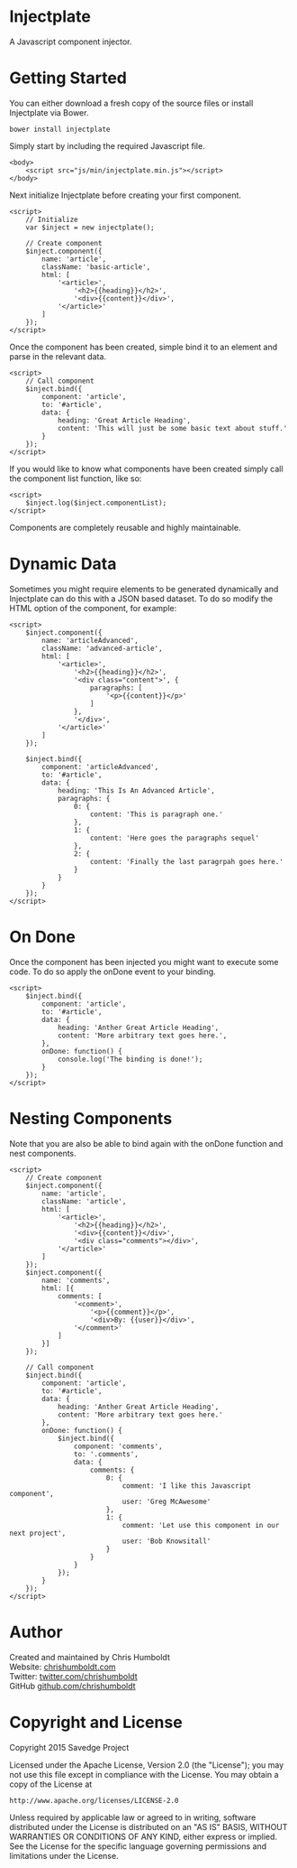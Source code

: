 Injectplate
==========

A Javascript component injector.


Getting Started
=========

You can either download a fresh copy of the source files or install Injectplate via Bower.

```
bower install injectplate
```

Simply start by including the required Javascript file.

```
<body>
    <script src="js/min/injectplate.min.js"></script>
</body>
```

Next initialize Injectplate before creating your first component.

```
<script>
    // Initialize
    var $inject = new injectplate();
    
    // Create component
    $inject.component({
        name: 'article',
        className: 'basic-article',
        html: [
            '<article>',
                '<h2>{{heading}}</h2>',
                '<div>{{content}}</div>',
            '</article>'
        ]
    });
</script>
```

Once the component has been created, simple bind it to an element and parse in the relevant data.

```
<script>
    // Call component
    $inject.bind({
        component: 'article',
        to: '#article',
        data: {
            heading: 'Great Article Heading',
            content: 'This will just be some basic text about stuff.'
        }
    });
</script>
```

If you would like to know what components have been created simply call the component list function, like so:

```
<script>
    $inject.log($inject.componentList);
</script>
```

Components are completely reusable and highly maintainable.


Dynamic Data
=========

Sometimes you might require elements to be generated dynamically and Injectplate can do this with a JSON based dataset. To do so modify the HTML option of the component, for example:

```
<script>
    $inject.component({
        name: 'articleAdvanced',
        className: 'advanced-article',
        html: [
            '<article>',
                '<h2>{{heading}}</h2>',
                '<div class="content">', {
                    paragraphs: [
                        '<p>{{content}}</p>'
                    ]
                },
                '</div>',
            '</article>'
        ]
    });
    
    $inject.bind({
        component: 'articleAdvanced',
        to: '#article',
        data: {
            heading: 'This Is An Advanced Article',
            paragraphs: {
                0: {
                    content: 'This is paragraph one.'
                },
                1: {
                    content: 'Here goes the paragraphs sequel'
                },
                2: {
                    content: 'Finally the last paragrpah goes here.'
                }
            }
        }
    });
</script>
```


On Done
=========

Once the component has been injected you might want to execute some code. To do so apply the onDone event to your binding.

```
<script>
    $inject.bind({
        component: 'article',
        to: '#article',
        data: {
            heading: 'Anther Great Article Heading',
            content: 'More arbitrary text goes here.',
        },
        onDone: function() {
            console.log('The binding is done!');
        }
    });
</script>
```


Nesting Components
=========

Note that you are also be able to bind again with the onDone function and nest components.

```
<script>
    // Create component
    $inject.component({
        name: 'article',
        className: 'article',
        html: [
            '<article>',
                '<h2>{{heading}}</h2>',
                '<div>{{content}}</div>',
                '<div class="comments"></div>',
            '</article>'
        ]
    });
    $inject.component({
        name: 'comments',
        html: [{
            comments: [
                '<comment>',
                    '<p>{{comment}}</p>',
                    '<div>By: {{user}}</div>',
                '</comment>'
            ]
        }]
    });
    
    // Call component
    $inject.bind({
        component: 'article',
        to: '#article',
        data: {
            heading: 'Anther Great Article Heading',
            content: 'More arbitrary text goes here.'
        },
        onDone: function() {
            $inject.bind({
                component: 'comments',
                to: '.comments',
                data: {
                    comments: {
                        0: {
                            comment: 'I like this Javascript component',
                            user: 'Greg McAwesome'
                        },
                        1: {
                            comment: 'Let use this component in our next project',
                            user: 'Bob Knowsitall'
                        }
                    }
                }
            });
        }
    });
</script>
```


Author
=========

Created and maintained by Chris Humboldt<br>
Website: <a href="http://chrishumboldt.com/">chrishumboldt.com</a><br>
Twitter: <a href="https://twitter.com/chrishumboldt">twitter.com/chrishumboldt</a><br>
GitHub <a href="https://github.com/chrishumboldt">github.com/chrishumboldt</a><br>


Copyright and License
=========

Copyright 2015 Savedge Project

Licensed under the Apache License, Version 2.0 (the "License");
you may not use this file except in compliance with the License.
You may obtain a copy of the License at

    http://www.apache.org/licenses/LICENSE-2.0

Unless required by applicable law or agreed to in writing, software
distributed under the License is distributed on an "AS IS" BASIS,
WITHOUT WARRANTIES OR CONDITIONS OF ANY KIND, either express or implied.
See the License for the specific language governing permissions and
limitations under the License.
